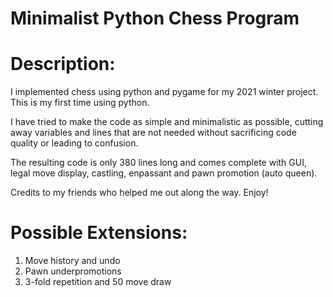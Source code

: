 # Minimalist Python Chess Program

# Description:

I implemented chess using python and pygame for my 2021 winter project. This is my first time using python.

I have tried to make the code as simple and minimalistic as possible, cutting away variables and lines that are not 
needed without sacrificing code quality or leading to confusion.

The resulting code is only 380 lines long and comes complete with GUI, legal move display, castling, enpassant and pawn
promotion (auto queen).

Credits to my friends who helped me out along the way. Enjoy!

# Possible Extensions:

1. Move history and undo
2. Pawn underpromotions
3. 3-fold repetition and 50 move draw

